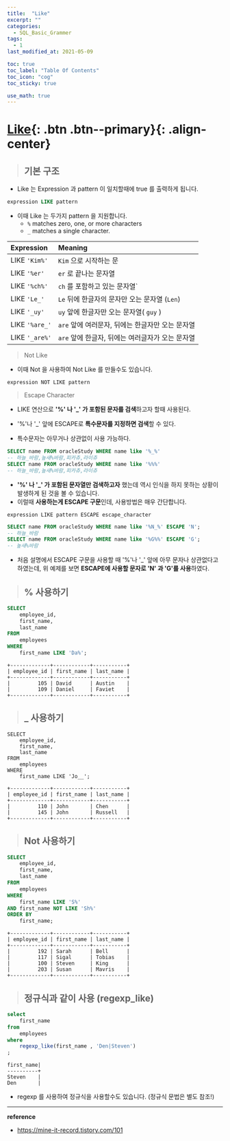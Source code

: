 ```yaml
---
title:  "Like"
excerpt: ""
categories:
  - SQL_Basic_Grammer
tags:
  - 1
last_modified_at: 2021-05-09

toc: true
toc_label: "Table Of Contents"
toc_icon: "cog"
toc_sticky: true

use_math: true
---
```


# [Like](#link){: .btn .btn--primary}{: .align-center}

> ## 기본 구조

- Like 는 Expression 과 pattern 이 일치할때에 true 를 출력하게 됩니다.

```sql
expression LIKE pattern
```

- 이때 Like 는 두가지 pattern 을 지원합니다.
  -  `%` matches zero, one, or more characters
  -  `_` matches a single character.

| Expression     | Meaning                                          |
| :------------- | :----------------------------------------------- |
| LIKE `'Kim%'`  | `Kim` 으로 시작하는 문                           |
| LIKE `'%er'`   | `er` 로 끝나는 문자열                            |
| LIKE `'%ch%'`  | `ch` 를 포함하고 있는 문자열`                    |
| LIKE `'Le_'`   | `Le` 뒤에 한글자의 문자만 오는 문자열 (`Len`)    |
| LIKE `'_uy'`   | `uy` 앞에 한글자만 오는 문자열( `guy` )          |
| LIKE `'%are_'` | `are` 앞에 여러문자, 뒤에는 한글자만 오는 문자열 |
| LIKE `'_are%'` | `are` 앞에 한글자, 뒤에는 여러글자가 오는 문자열 |

> Not Like

- 이때 Not 을 사용하여 Not Like 를 만들수도 있습니다.

```
expression NOT LIKE pattern
```

> Escape Character

- LIKE 연산으로 **'%' 나 '_' 가 포함된 문자를 검색**하고자 할때 사용된다.

- '%'나 '_' 앞에 ESCAPE로 **특수문자를 지정하면 검색**할 수 있다.

- 특수문자는 아무거나 상관없이 사용 가능하다.

```sql
SELECT name FROM oracleStudy WHERE name like '%_%'
-- 하늘_바람,높새%바람,피카츄,라이츄
SELECT name FROM oracleStudy WHERE name like '%%%'
-- 하늘_바람,높새%바람,피카츄,라이츄
```

- **'%' 나 '_' 가 포함된 문자열만 검색하고자** 했는데 역시 인식을 하지 못하는 상황이 발생하게 된 것을 볼 수 있습니다.
- 이럴때 **사용하는게 ESCAPE 구문**인데, 사용방법은 매우 간단합니다.

```
expression LIKE pattern ESCAPE escape_character
```

```sql
SELECT name FROM oracleStudy WHERE name like '%N_%' ESCAPE 'N'; 
-- 하늘_바람
SELECT name FROM oracleStudy WHERE name like '%G%%' ESCAPE 'G'; 
-- 높새%바람
```

- 처음 설명에서 ESCAPE 구문을 사용할 때 '%'나 '_' 앞에 아무 문자나 상관없다고 하였는데, 위 예제를 보면 **ESCAPE에 사용할 문자로 'N' 과 'G'를 사용**하였다.

> ## % 사용하기

```sql
SELECT
	employee_id,
	first_name,
	last_name
FROM
	employees
WHERE
	first_name LIKE 'Da%';
```

```
+-------------+------------+-----------+
| employee_id | first_name | last_name |
+-------------+------------+-----------+
|         105 | David      | Austin    |
|         109 | Daniel     | Faviet    |
+-------------+------------+-----------+
```

> ## _ 사용하기

```
SELECT
	employee_id,
	first_name,
	last_name
FROM
	employees
WHERE
	first_name LIKE 'Jo__';
```

```
+-------------+------------+-----------+
| employee_id | first_name | last_name |
+-------------+------------+-----------+
|         110 | John       | Chen      |
|         145 | John       | Russell   |
+-------------+------------+-----------+
```

> ## Not 사용하기

```sql
SELECT
	employee_id,
	first_name,
	last_name
FROM
	employees
WHERE
	first_name LIKE 'S%'
AND first_name NOT LIKE 'Sh%'
ORDER BY
	first_name;
```

```
+-------------+------------+-----------+
| employee_id | first_name | last_name |
+-------------+------------+-----------+
|         192 | Sarah      | Bell      |
|         117 | Sigal      | Tobias    |
|         100 | Steven     | King      |
|         203 | Susan      | Mavris    |
+-------------+------------+-----------+
```

> ## 정규식과 같이 사용 (regexp_like)

```sql
select
	first_name 
from
	employees
where
	regexp_like(first_name , 'Den|Steven')
;
```

```
first_name|
----------+
Steven    |
Den       |
```

- regexp 를 사용하여 정규식을 사용할수도 있습니다. (정규식 문법은 별도 참조!)

---

**reference**

- <https://mine-it-record.tistory.com/101>

